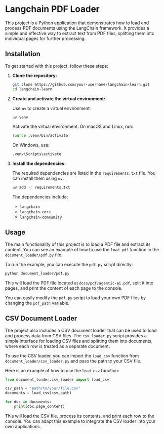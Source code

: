 # Langchain PDF Loader

This project is a Python application that demonstrates how to load and process PDF documents using the LangChain framework. It provides a simple and effective way to extract text from PDF files, splitting them into individual pages for further processing.

## Installation

To get started with this project, follow these steps:

1.  **Clone the repository:**

    ```bash
    git clone https://github.com/your-username/langchain-learn.git
    cd langchain-learn
    ```

2.  **Create and activate the virtual environment:**

    Use `uv` to create a virtual environment:
    ```bash
    uv venv
    ```

    Activate the virtual environment. On macOS and Linux, run:
    ```bash
    source .venv/bin/activate
    ```

    On Windows, use:
    ```bash
    .venv\Scripts\activate
    ```

3.  **Install the dependencies:**

    The required dependencies are listed in the `requirements.txt` file. You can install them using `uv`:

    ```bash
    uv add -r requirements.txt
    ```

    The dependencies include:
    *   `langchain`
    *   `langchain-core`
    *   `langchain-community`

## Usage

The main functionality of this project is to load a PDF file and extract its content. You can see an example of how to use the `load_pdf` function in the `document_loader/pdf.py` file.

To run the example, you can execute the `pdf.py` script directly:

```bash
python document_loader/pdf.py
```

This will load the PDF file located at `docs/pdf/agentic-ai.pdf`, split it into pages, and print the content of each page to the console.

You can easily modify the `pdf.py` script to load your own PDF files by changing the `pdf_path` variable.


## CSV Document Loader

The project also includes a CSV document loader that can be used to load and process data from CSV files. The `csv_loader.py` script provides a simple interface for loading CSV files and splitting them into documents, where each row is treated as a separate document.

To use the CSV loader, you can import the `load_csv` function from `document_loader/csv_loader.py` and pass the path to your CSV file.

Here is an example of how to use the `load_csv` function:

```python
from document_loader.csv_loader import load_csv

csv_path = "path/to/your/file.csv"
documents = load_csv(csv_path)

for doc in documents:
    print(doc.page_content)
```

This will load the CSV file, process its contents, and print each row to the console. You can adapt this example to integrate the CSV loader into your own applications.
